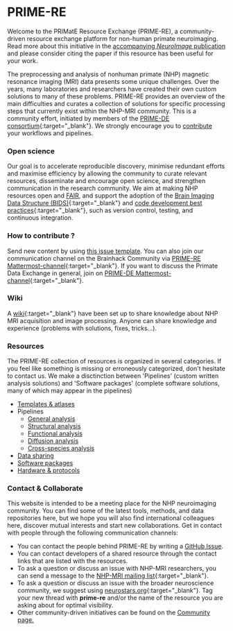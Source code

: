# PRIME-RE
Welcome to the PRIMatE Resource Exchange (PRIME-RE), a community-driven resource exchange platform for non-human primate neuroimaging. Read more about this initiative in the [accompanying *NeuroImage* publication](https://doi.org/10.1016/j.neuroimage.2020.117519) and please consider citing the paper if this resource has been useful for your work.

The preprocessing and analysis of nonhuman primate (NHP) magnetic resonance imaging (MRI) data presents some unique challenges. Over the years, many laboratories and researchers have created their own custom solutions to many of these problems. PRIME-RE provides an overview of the main difficulties and curates a collection of solutions for specific processing steps that currently exist within the NHP-MRI community. This is a community effort, initiated by members of the [PRIME-DE consortium](http://fcon_1000.projects.nitrc.org/indi/indiPRIME.html){:target="_blank"}. We strongly encourage you to [contribute](contribute.md) your workflows and pipelines.     

### Open science
Our goal is to accelerate reproducible discovery, minimise redundant efforts and maximise efficiency by allowing the community to curate relevant resources, disseminate and encourage open science, and strengthen communication in the research community. We aim at making NHP resources open and [FAIR](https://doi.org/10.1038/sdata.2016.18), and support the adoption of the [Brain Imaging Data Structure (BIDS)](https://doi.org/10.1038/sdata.2016.44){:target="_blank"} and [code development best practices](https://doi.org/10.1038/nn.4550){:target="_blank"}, such as version control, testing, and continuous integration.

### How to contribute ?
Send new content by using [this issue template](https://github.com/PRIME-RE/prime-re.github.io/issues/new?assignees=&labels=new-resource&template=new-resource.md&title=%3CResource+Name%3E). You can also join our communication channel on the Brainhack Community via [PRIME-RE Mattermost-channel](https://mattermost.brainhack.org/brainhack/channels/compmri_resourcehub){:target="_blank"}. If you want to discuss the Primate Data Exchange in general, join on [PRIME-DE Mattermost-channel](https://mattermost.brainhack.org/brainhack/channels/prime-de){:target="_blank"}.

### Wiki
A [wiki](https://github.com/PRIME-RE/prime-re.github.io/wiki/){:target="_blank"} have been set up to share knowledge about NHP MRI acquisition and image processing. Anyone can share knowledge and experience (problems with solutions, fixes, tricks...).

### Resources
The PRIME-RE collection of resources is organized in several categories. If you feel like something is missing or erroneously categorized, don't hesitate to contact us. We make a disctinction between 'Pipelines' (custom written analysis solutions) and 'Software packages' (complete software solutions, many of which may appear in the pipelines)   

- [Templates & atlases](templates_and_atlases.md)
- Pipelines
    - [General analysis](pipelines_general.md)       
    - [Structural analysis](pipelines_structural.md)
    - [Functional analysis](pipelines_fmri.md)
    - [Diffusion analysis](pipelines_diffusion.md)  
    - [Cross-species analysis](pipelines_cross-species.md)   
- [Data sharing](data_sharing.md)
- [Software packages](software_packages.md)
- [Hardware & protocols](hardware.md)

### Contact & Collaborate     
This website is intended to be a meeting place for the NHP neuroimaging community. You can find some of the latest tools, methods, and data repositories here, but we hope you will also find international colleagues here, discover mutual interests and start new collaborations. Get in contact with people through the following communication channels:    

- You can contact the people behind PRIME-RE by writing a [GitHub Issue](https://github.com/PRIME-RE/prime-re.github.io/issues/new?assignees=&labels=Contact&template=contact.md&title=[Contact]:&nbsp;%3Ctopic%3E).    
- You can contact developers of a shared resource through the contact links that are listed with the resources.    
- To ask a question or discuss an issue with NHP-MRI researchers, you can send a message to the [NHP-MRI mailing list](https://groups.google.com/forum/#!forum/nhp-mri){:target="_blank"}.    
- To ask a question or discuss an issue with the broader neuroscience community, we suggest using [neurostars.org](https://neurostars.org/){:target="_blank"}. Tag your new thread with **prime-re** and/or the name of the resource you are asking about for optimal visibility.
- Other community-driven initiatives can be found on the [Community page.](community.md)
